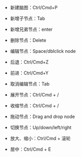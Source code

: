 -   新建脑图：Ctrl/Cmd+P
    
-   新增子节点：Tab
    
-   新增兄弟节点：enter
    
-   删除节点：Delete
    
-   编辑节点：Space/dblclick node
    
-   后退：Ctrl/Cmd+Z
    
-   前进：Ctrl/Cmd+Y
    
-   取消编辑节点：Tab
    
-   展开节点：Ctrl/Cmd + /
    
-   收缩节点：Ctrl/Cmd + /
    
-   拖动节点：Drag and drop node
    
-   切换节点：Up/down/left/right
    
-   放大、缩小：Ctrl/Cmd + 滚轮
    
-   居中：Ctrl/Cmd + E